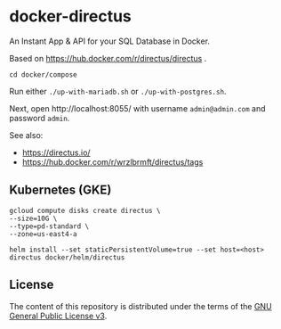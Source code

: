 # docker-directus

An Instant App & API for your SQL Database in Docker.

Based on https://hub.docker.com/r/directus/directus .

```
cd docker/compose
```

Run either `./up-with-mariadb.sh` or `./up-with-postgres.sh`.

Next, open http://localhost:8055/ with username `admin@admin.com` and password `admin`.

See also:

  * https://directus.io/
  * https://hub.docker.com/r/wrzlbrmft/directus/tags

## Kubernetes (GKE)

```
gcloud compute disks create directus \
--size=10G \
--type=pd-standard \
--zone=us-east4-a
```

```
helm install --set staticPersistentVolume=true --set host=<host> directus docker/helm/directus
```

## License

The content of this repository is distributed under the terms of the
[GNU General Public License v3](https://www.gnu.org/licenses/gpl-3.0.en.html).
